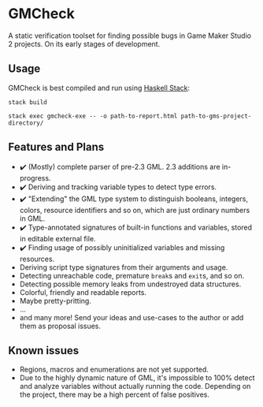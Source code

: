 # GMCheck

A static verification toolset for finding possible bugs in Game Maker Studio 2 projects. On its early stages of development.

## Usage

GMCheck is best compiled and run using [Haskell Stack](https://haskellstack.org):

`stack build`

`stack exec gmcheck-exe -- -o path-to-report.html path-to-gms-project-directory/`

## Features and Plans

- ✔️ (Mostly) complete parser of pre-2.3 GML. 2.3 additions are in-progress.
- ✔️ Deriving and tracking variable types to detect type errors.
- ✔️ "Extending" the GML type system to distinguish booleans, integers, colors, resource identifiers and so on, which are just ordinary numbers in GML.
- ✔️ Type-annotated signatures of built-in functions and variables, stored in editable external file.
- ✔️ Finding usage of possibly uninitialized variables and missing resources.
- Deriving script type signatures from their arguments and usage.
- Detecting unreachable code, premature `break`s and `exit`s, and so on.
- Detecting possible memory leaks from undestroyed data structures.
- Colorful, friendly and readable reports.
- Maybe pretty-pritting.
- ...
- and many more! Send your ideas and use-cases to the author or add them as proposal issues.

## Known issues

- Regions, macros and enumerations are not yet supported.
- Due to the highly dynamic nature of GML, it's impossible to 100% detect and analyze variables without actually running the code. Depending on the project, there may be a high percent of false positives.
